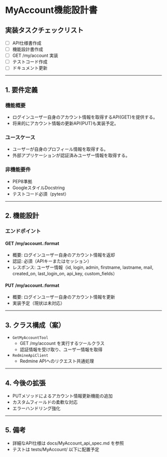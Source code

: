 # MyAccount機能設計書

## 実装タスクチェックリスト

- [ ] API仕様書作成
- [ ] 機能設計書作成
- [ ] GET /my/account 実装
- [ ] テストコード作成
- [ ] ドキュメント更新

---

## 1. 要件定義

### 機能概要
- ログインユーザー自身のアカウント情報を取得するAPI(GET)を提供する。
- 将来的にアカウント情報の更新API(PUT)も実装予定。

### ユースケース
- ユーザーが自身のプロフィール情報を取得する。
- 外部アプリケーションが認証済みユーザー情報を取得する。

### 非機能要件
- PEP8準拠
- GoogleスタイルDocstring
- テストコード必須（pytest）

---

## 2. 機能設計

### エンドポイント

#### GET /my/account.:format

- 概要: ログインユーザー自身のアカウント情報を返却
- 認証: 必須（APIキーまたはセッション）
- レスポンス: ユーザー情報（id, login, admin, firstname, lastname, mail, created_on, last_login_on, api_key, custom_fields）

#### PUT /my/account.:format

- 概要: ログインユーザー自身のアカウント情報を更新
- 実装予定（現状は未対応）

---

## 3. クラス構成（案）

- `GetMyAccountTool`  
  - GET /my/account を実行するツールクラス
  - 認証情報を受け取り、ユーザー情報を取得
- `RedmineApiClient`  
  - Redmine APIへのリクエスト共通処理

---

## 4. 今後の拡張

- PUTメソッドによるアカウント情報更新機能の追加
- カスタムフィールドの柔軟な対応
- エラーハンドリング強化

---

## 5. 備考

- 詳細なAPI仕様は docs/MyAccount_api_spec.md を参照
- テストは tests/MyAccount/ 以下に配置予定
